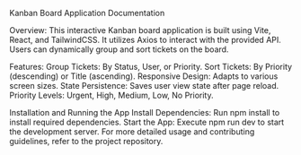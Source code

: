Kanban Board Application Documentation

Overview: 
This interactive Kanban board application is built using Vite, React, and TailwindCSS. It utilizes Axios to interact with the provided API. Users can dynamically group and sort tickets on the board.

Features: 
Group Tickets: By Status, User, or Priority.
Sort Tickets: By Priority (descending) or Title (ascending).
Responsive Design: Adapts to various screen sizes.
State Persistence: Saves user view state after page reload.
Priority Levels: Urgent, High, Medium, Low, No Priority.

Installation and Running the App
Install Dependencies: Run npm install to install required dependencies.
Start the App: Execute npm run dev to start the development server.
For more detailed usage and contributing guidelines, refer to the project repository.

